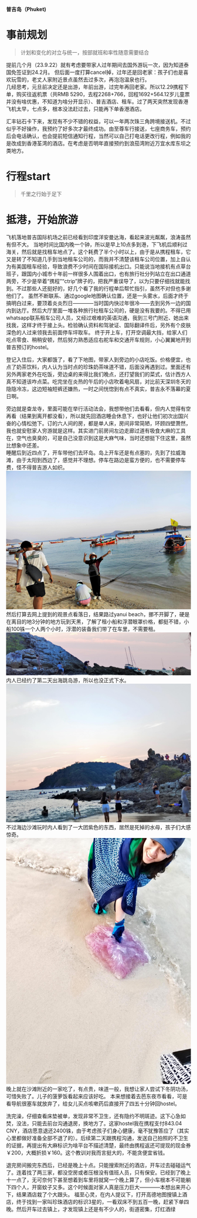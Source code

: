 **普吉岛（Phuket)**
# 事前规划
>计划和变化的对立与统一，按部就班和率性随意需要结合  

提前几个月（23.9.22）就有考虑要带家人过年期间去国外游玩一次，因为知道泰国免签证到24.2月。
但后面一度打算cancel掉，过年还是回老家：孩子们也是喜欢玩雪的，老丈人家附近景点虽然去过多次，再泡泡温泉也行。  
几经思考，元旦前决定还是出游，年前出游，过完年再回老家。所以12.29携程下单，购买往返机票（共RMB 5290，去程2268+766，回程1692+564.12岁儿童票并没有啥优惠，不知道为啥分开显示）、普吉酒店、租车。过了两天突然发现香港飞机太早，七点多，根本没法赶过去，只能再下单香港酒店。

汇丰钻石卡下来，发现有不少不错的权益，可以一年两次珠三角跨境接送机。不过似乎不好操作，我预约了好多次才最终成功。由至尊车行接送，七座商务车，预约后会电话确认，也会提前短信通知行程，当然可以自己打电话更改行程，例如我的是改成到香港荃湾的酒店。在考虑是否明年直接预约到浪茄湾附近万宜水库东坝之类地方。


# 行程start
>千里之行始于足下



#  抵港，开始旅游
飞机落地普吉国际机场之前已经看到印度洋安曼达海，看起来波光粼粼，浪涛虽然有但不大。
当地时间比国内晚一个钟，所以是早上10点多到港，下飞机后顺利过海关，然后就是找租车地点了。这个耗费了半个小时以上，由于是从携程租车，它又是转了不知道几手到当地租车公司的，而我并不清楚该租车公司位置，加上自认为有美国租车经验，导致浪费不少时间在国际接机出口。只能说当地接机有点草台班子，跟国内小城市十年前一样很多人围着出口，也有旅行社分列站立在出口通道两旁，不少是举着“携程”“ctrip”牌子的，把我严重误导了，以为只要仔细找就能找到。不过那些人还挺好的，好几个看了我的行程单后帮忙指引，虽然不对但也多谢他们了。
虽然不断联系、通过google地图确认位置，还是一头雾水，后面才终于搞明白过来，要顶着炎炎烈日————当时国内快过年很冷——去到另外一边的国内到达厅。然后大厅里面一堆各种旅行社租车公司的，硬是没有我要的。不得已用whatsapp联系租车公司人员，又经过艰难的英语沟通，我到三号门附近、她出来找我，这样才终于接上头。检验确认资料和驾驶证、国际翻译件后，另外有个皮肤深色的人过来领我去前面停车坪取车。
终于开上车，打开空调最大挡，给家人们吃点零食、稍稍安顿，然后努力熟悉适应右舵车和交通开车规则，小心翼翼地开到普吉预订的hostel。

登记入住后，大家都饿了，看了下地图，带家人到旁边的小店吃饭。价格便宜，也点了奶茶饮料，内人认为当时点的珍珠奶茶味道不错，后面没再遇到过。里面还有另外两家老外在吃饭，旁边桌的来得比我们晚点，还打望我们的菜式，估计西方人真不知道该咋点菜。吃完坐在炎热的午后的小店吹着电风扇，对比前天深圳冬天的隐隐冷冻，这边短袖短裤还嫌热，一时之间恍惚到有点不真实，普吉永不落幕的夏日啊。

旁边就是查龙寺，里面可能在举行活动法会，我想带他们去看看，但内人觉得有空再看（结果到离开都没看），所以就先回酒店睡会休息下，也好让他们初次出国兴奋的心情松弛下。订的六人间的房，都是单人床，房间非常简陋，环顾四壁萧然，我也就安慰家人穷游就是这样。其实进门前房间左边走廊过道有吸食大麻的工具在，空气也臭臭的，可是自己没意识到这是大麻气味，当时还想挺下住这里，虽然比想象中还差。  
睡醒后到近四点了，开车带他们去环岛。岛上开车还是有点塞的，先到了拉威海滩，由于太阳到西边了，感觉并不理想。停车在路边是蛮方便的，也不需要停车费，怪不得普吉游人如织。![lawi](../../_media/ph/lawi.jpg)
然后打算去网上提到的观景点看落日，结果路过yanui beach，挪不开脚了，硬是在离目的地3分钟的地方玩到天黑，了解了租小船和浮潜眼罩价格，都挺不错，小船100铢一个人两个小时，浮潜的装备我们带了在车里，不需要租。![yanui1](../../_media/ph/yanui1.jpg)
内人已经约了第二天出海跳岛游，所以也没正式下水。
![yanui3](../../_media/ph/yanui3.jpg)
不过海边沙滩玩时内人看到了一大团紫色的东西，居然是死掉的水母，孩子们大感惊奇。
![jellyfish](../../_media/ph/yanui2_jellyfish.jpg)
晚上就在沙滩附近的一家吃了，有点贵，味道一般，我想让家人尝试下冬阴功汤，可惜失败了。儿子的菠萝饭看起来应该好吃。
本来想接着去芭东夜市看看，可是看导航很塞车就放弃了，给女儿买点咳嗽药后直接开了四五十分钟回hostel。

洗完澡，仔细查看床垫被单，发现非常不卫生，还有隐约不明斑迹。这下心急如焚，没法，只能去前台沟通退房，换地方了。这家hostel我在携程支付843.04 CNY，酒店愿意退还2400铢，由于考虑孩子们身心健康，毫不犹豫答应了（其实心里都做好准备全部不退了的）。后续第二天跟携程沟通，发送自己拍照的不卫生的证据，再提出有大麻标识为啥平台不描述清楚，最终由携程返还可提现的现金券￥200，大概折损￥160。这个教训对我而言挺大的，不能贪便宜省钱。

退完房间搬完东西后，已经是晚上十点。只能搜索附近的酒店，开车过去碰碰运气了。连着找了两三家，都没空房或者压根没有值班人员，只有保安。已经到了晚上十一点了，无可奈何下甚至想着到车里将就窝一个晚上算了，但小车根本不可能躺下四个人，开窗蚊子又多。这个时候面对家人真是压力巨大————本想出来开心下，结果酒店栽了个大跟头。
福至心灵，在内人提议下，打开高德地图搜镇上酒店，终于找到一家叫珍珠酒店的标识3星的，一看双床不到五百一晚，赶紧下单四晚。然后开车过去镇上，才发现镇上还是有不少人的，街道密集，灯红酒绿


